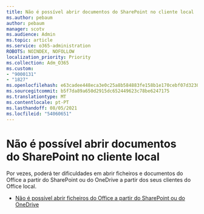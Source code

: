 ```yaml
---
title: Não é possível abrir documentos do SharePoint no cliente local
ms.author: pebaum
author: pebaum
manager: scotv
ms.audience: Admin
ms.topic: article
ms.service: o365-administration
ROBOTS: NOINDEX, NOFOLLOW
localization_priority: Priority
ms.collection: Adm_O365
ms.custom:
- "9000131"
- "1827"
ms.openlocfilehash: e63cadee448eca3e0c25a8b584883fe158b1e170cebf07d32301ac9cede51ab2
ms.sourcegitcommit: b5f7da89a650d2915dc652449623c78be6247175
ms.translationtype: MT
ms.contentlocale: pt-PT
ms.lasthandoff: 08/05/2021
ms.locfileid: "54060651"
---
```

# <a name="unable-to-open-sharepoint-documents-in-local-client"></a>Não é possível abrir documentos do SharePoint no cliente local

Por vezes, poderá ter dificuldades em abrir ficheiros e documentos do Office a partir do SharePoint ou do OneDrive a partir dos seus clientes do Office local.

- [Não é possível abrir ficheiros do Office a partir do SharePoint ou do OneDrive](https://docs.microsoft.com/sharepoint/troubleshoot/administration/cant-open-office-files)

